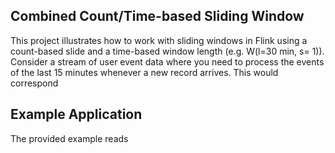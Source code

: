 ## Combined Count/Time-based Sliding Window 

This project illustrates how to work with sliding windows in Flink using a count-based slide and a time-based window length (e.g. W(l=30 min, s= 1)).
Consider a stream of user event data where you need to process the events of the last 15 minutes whenever a new record arrives. This would correspond 


## Example Application
The provided example reads 